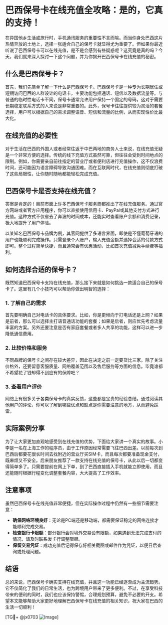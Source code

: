 # 巴西保号卡在线充值全攻略：是的，它真的支持！

在异国他乡生活或旅行时，手机通讯服务的重要性不言而喻。而当你身处巴西这片热情奔放的土地上，选择一张适合自己的保号卡就显得尤为重要了。但如果你最近听说了巴西保号卡可以在线充值，是不是会感到有些疑惑呢？这究竟是真的吗？今天，我们就来深入探讨一下这个问题，并为你揭开巴西保号卡在线充值的秘密。

## 什么是巴西保号卡？

首先，我们先简单了解一下什么是巴西保号卡。巴西保号卡是一种专为长期居住或短期访问巴西的人群设计的电话卡，主要功能包括通话、短信以及数据流量等。与普通的临时性电话卡不同，保号卡通常允许用户保持一个固定的号码，这对于需要长期稳定联系方式的人来说是非常重要的。此外，保号卡往往提供较为灵活的套餐选择，用户可以根据自己的需求调整语音、短信和流量的比例，从而实现性价比最大化。

## 在线充值的必要性

对于生活在巴西的外国人或者经常往返于中巴两地的商务人士来说，在线充值无疑是一个非常方便的选择。传统的线下充值方式虽然可靠，但往往会受到时间地点的限制。例如，你需要亲自前往指定的营业厅或者便利店进行充值操作，这不仅浪费时间，还可能因为语言障碍导致沟通困难。而在互联网时代，在线充值则彻底打破了这些局限性，让你随时随地都能轻松完成充值。

## 巴西保号卡是否支持在线充值？

答案是肯定的！目前市面上许多巴西保号卡服务商都推出了在线充值服务。通过官方网站或者官方应用程序，你可以直接使用信用卡、PayPal或其他支付方式进行充值。这种方式不仅省去了奔波的时间成本，还能实时查看账户余额和消费记录，极大地提升了用户体验。

以某知名巴西保号卡品牌为例，其官网提供了多语言界面，即使是不懂葡萄牙语的用户也能顺利完成操作。只需登录个人账户，输入充值金额并选择合适的付款方式即可。整个过程简单快捷，而且通常会有优惠活动，比如首次充值减免手续费等福利。

## 如何选择合适的保号卡？

既然知道巴西保号卡支持在线充值，那么接下来就是如何挑选一款适合自己的保号卡了。这里有几个小技巧可以帮助你做出明智的选择：

### 1. **了解自己的需求**
   首先要明确自己对电话卡的具体要求。比如，你是更倾向于打电话还是上网？如果是前者，那么可以选择主打语音通话功能的套餐；如果是后者，则应优先考虑流量丰富的方案。另外还要注意是否有家庭套餐或者多人共享的功能，这样可以进一步降低通信费用。

### 2. **比较价格和服务**
   不同品牌的保号卡之间存在较大差异，因此在决定之前一定要货比三家。除了关注价格外，还要留意客服质量、网络覆盖范围以及售后服务等方面的信息。毕竟谁都不希望花了钱却得不到应有的保障吧？

### 3. **查看用户评价**
   网络上有很多关于各类保号卡的真实反馈，这些都是宝贵的经验总结。通过阅读其他用户的评论，你可以了解到哪些优点和缺点是你需要注意的地方，从而避免踩雷。

## 实际案例分享

为了让大家更加直观地感受到在线充值的优势，下面给大家讲一个真实的故事。小李是一名在上海工作的程序员，由于工作原因经常需要飞往巴西出差。以前每次到巴西后都要花很长时间去找附近的营业厅买SIM卡，而且每次都要准备现金支付，既麻烦又不安全。后来朋友推荐了一款支持在线充值的保号卡，从此以后一切都变得简单多了。只需要提前在网上下单，到了巴西直接插入手机就能立即使用，而且还能随时根据行程变化调整套餐内容，大大提高了工作效率。

## 注意事项

虽然巴西保号卡在线充值非常便捷，但在实际操作过程中仍然有一些细节需要注意：

- **确保网络环境良好**：无论是PC端还是移动端，都需要保证稳定的网络连接才能顺利完成交易。
- **检查银行卡限额**：部分银行会对境外交易设有限额，如果遇到无法完成支付的情况，请及时联系发卡行调整限额。
- **保留交易凭证**：成功充值后记得保存好相关截图或邮件作为凭证，以便日后查询或处理问题。

## 结语

总的来说，巴西保号卡确实支持在线充值，并且这一功能已经逐渐成为主流趋势。它不仅简化了我们的日常生活，也为跨境用户带来了更多便利。不过，在享受科技带来的便利的同时，我们也应该保持警惕，合理规划预算，避免不必要的开支。希望本文能够帮助大家更好地理解巴西保号卡在线充值的相关知识，祝大家在巴西的生活一切顺利！

[TG💪+ @jx0703 ![Image](https://github.com/user-attachments/assets/dbca1d08-cadb-493c-b0ec-ad6f7a83f270)]